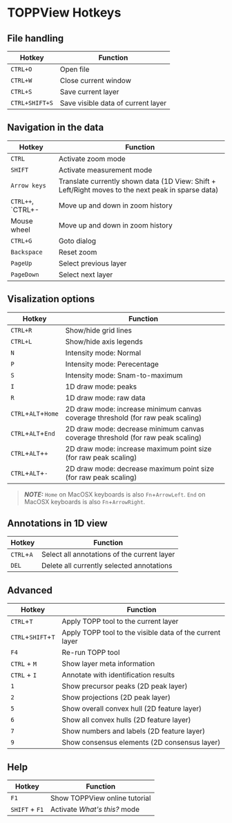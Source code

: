 TOPPView Hotkeys
================

## File handling

| Hotkey               | Function                                            |
|----------------------|-----------------------------------------------------|
| `CTRL+O`             | Open file                                           |
| `CTRL+W`             | Close current window                                |
| `CTRL+S`             | Save current layer                                  |
| `CTRL+SHIFT+S`       | Save visible data of current layer                  |


## Navigation in the data

| Hotkey               | Function                                            |
|----------------------|-----------------------------------------------------|
| `CTRL`               | Activate zoom mode                                  |
| `SHIFT`              | Activate measurement mode                           |
| `Arrow keys`         | Translate currently shown data (1D View: Shift + Left/Right moves to the next peak in sparse data)|
| `CTRL++`, `CTRL+-    | Move up and down in zoom history                    |
| Mouse wheel          | Move up and down in zoom history                    |
| `CTRL+G`             | Goto dialog                                         |
| `Backspace`          | Reset zoom                                          |
| `PageUp`             | Select previous layer                               |
| `PageDown`           | Select next layer                                   |

## Visalization options

| Hotkey               | Function                                            |
|----------------------|-----------------------------------------------------|
| `CTRL+R`             | Show/hide grid lines                                |
| `CTRL+L`             | Show/hide axis legends                              |
| `N`                  | Intensity mode: Normal                              |
| `P`                  | Intensity mode: Perecentage                         |
| `S`                  | Intensity mode: Snam-to-maximum                     |
| `I`                  | 1D draw mode: peaks                                 |
| `R`                  | 1D draw mode: raw data                              |
| `CTRL`+`ALT`+`Home`  | 2D draw  mode: increase minimum canvas coverage threshold (for raw peak scaling)|
| `CTRL`+`ALT`+`End`   | 2D draw mode: decrease minimum canvas coverage threshold (for raw peak scaling) |
| `CTRL`+`ALT`+`+`     | 2D draw mode: increase maximum point size (for raw peak scaling)                |
| `CTRL`+`ALT`+`-`     | 2D draw mode: decrease maximum point size (for raw peak scaling)                |

> **_NOTE:_**  `Home` on MacOSX keyboards is also `Fn`+`ArrowLeft`. `End` on MacOSX keyboards is also `Fn`+`ArrowRight`.

## Annotations in 1D view

| Hotkey               | Function                                            |
|----------------------|-----------------------------------------------------|
| `CTRL`+`A`           | Select all annotations of the current layer         |
| `DEL`                | Delete all currently selected annotations           |

## Advanced

| Hotkey               | Function                                            |
|----------------------|-----------------------------------------------------|
| `CTRL`+`T`           | Apply TOPP tool to the current layer                |
| `CTRL`+`SHIFT`+`T`   | Apply TOPP tool to the visible data of the current layer|
| `F4`                 | Re-run TOPP tool                                    |
| `CTRL` + `M`         | Show layer meta information                         |
| `CTRL` + `I`         | Annotate with identification results                |
| `1`                  | Show precursor peaks (2D peak layer)                |
| `2`                  | Show projections (2D peak layer)                    |
| `5`                  | Show overall convex hull (2D feature layer)         |
| `6`                  | Show all convex hulls (2D feature layer)            |
| `7`                  | Show numbers and labels (2D feature layer)          |
| `9`                  | Show consensus elements (2D consensus layer)        |

## Help


| Hotkey               | Function                                            |
|----------------------|-----------------------------------------------------|
| `F1`                 | Show TOPPView online tutorial                       |
| `SHIFT` + `F1`       | Activate *What's this?* mode                        |
